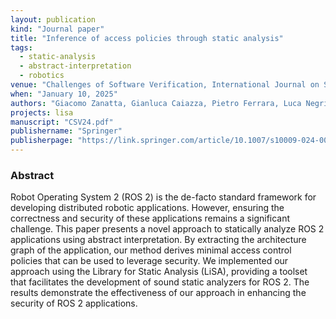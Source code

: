 ```yaml
---
layout: publication
kind: "Journal paper"
title: "Inference of access policies through static analysis"
tags:
  - static-analysis
  - abstract-interpretation
  - robotics
venue: "Challenges of Software Verification, International Journal on Software Tools for Technology Transfer (CSV 2024)"
when: "January 10, 2025"
authors: "Giacomo Zanatta, Gianluca Caiazza, Pietro Ferrara, Luca Negrini"
projects: lisa
manuscript: "CSV24.pdf"
publishername: "Springer"
publisherpage: "https://link.springer.com/article/10.1007/s10009-024-00777-8"
---
```


### Abstract

Robot Operating System 2 (ROS 2) is the de-facto standard framework for developing distributed robotic applications. However, ensuring the correctness and security of these applications remains a significant challenge. This paper presents a novel approach to statically analyze ROS 2 applications using abstract interpretation. By extracting the architecture graph of the application, our method derives minimal access control policies that can be used to leverage security. We implemented our approach using the Library for Static Analysis (LiSA), providing a toolset that facilitates the development of sound static analyzers for ROS 2. The results demonstrate the effectiveness of our approach in enhancing the security of ROS 2 applications.
